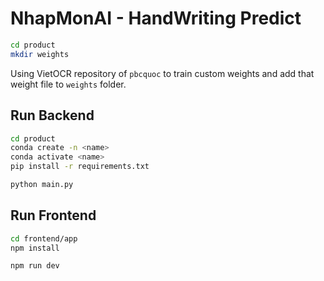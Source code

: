 # NhapMonAI - HandWriting Predict

```bash
cd product
mkdir weights
```

Using VietOCR repository of `pbcquoc` to train custom weights and add that weight file to `weights` folder.

## Run Backend
  ```bash
  cd product
  conda create -n <name>
  conda activate <name>
  pip install -r requirements.txt
  ```
  ```bash
  python main.py
  ```
## Run Frontend
  ```bash
  cd frontend/app
  npm install
  ```
  ```bash
  npm run dev
  ```